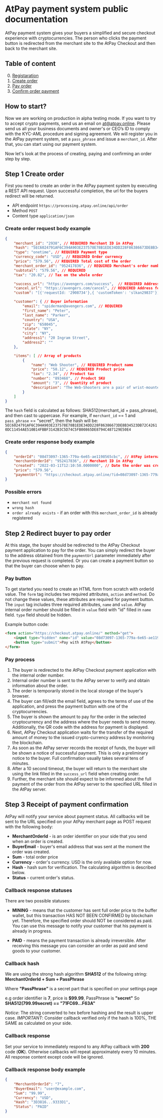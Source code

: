# AtPay payment system public documentation

AtPay payment system gives your buyers a simplified and secure checkout experience with cryptocurrencies. The person who clicks the payment button is redirected from the merchant site to the AtPay Checkout and then back to the merchant site.

## Table of content

0. [Registaration](#markdown-header-how-to-start?)
1. [Create order](#markdown-header-step-1-create-order)
2. [Pay order](#markdown-header-step-2-redirect-buyer-to-pay-order)
3. [Confirm order payment](#markdown-header-step-3-receipt-of-payment-confirmation)

## How to start?

Now we are working on production in alpha testing mode. If you want to try to accept crypto payments, send us an email on [at@atpay.online](mailto:at@atpay.online). Please send us all your business documents and owner's or CEO’s ID to comply with the KYC-AML procedure and signing agreement.
We will register you in the AtPay payment system, set a `pass_phrase` and issue a `merchant_id`.
After that, you can start using our payment system.

Now let's look at the process of creating, paying and confirming an order step by step.

## Step 1 Create order

First you need to create an order in the AtPay payment system by executing a REST API request. Upon successful completion, the url for the buyers redirect will be returned.

- API endpoint `https://processing.atpay.online/api/order`
- Method `POST`
- Content type `application/json`

### Create order request body example

```json
{
    "merchant_id": "2938", // REQUIRED Merchant ID in AtPay
    "hash": "5EC6024791AF6C394A903E237578E78B1EDE34DD228F86386673DE8B34523DB72C42610DC11454AE510B14FBBF3142B3C5D74C5FB00865DE8794C487129E50E4", // REQUIRED
    "type": "onetime", // REQUIRED Payment type
    "currency_code": "USD", // REQUIRED Order currency
    "price": "579.56", // REQUIRED Total cost of the order
    "merchant_order_id": "952417836", // REQUIRED Merchant's order number
    "subtotal": "579.56", // REQUIRED
    "tax": "20.82", // Tax on the whole order

    "success_url": "https://avengers.com/success",  // REQUIRED Address for redirecting the buyer after successful payment
    "cancel_url": "https://avengers.com/cancel", // REQUIRED Address for redirecting the buyer in case of cancellation or unsuccessful payment
    "custom": "[{'requestId: '2908734'},{ 'customToken': 'slkan29837'}]", // Bypass field to pass directly to "notify_url"

    "customer": { // Buyer information
        "email": "spiderman@avengers.com", // REQUIRED
        "first_name": "Peter",
        "last_name": "Parker",
        "country": "USA",
        "zip": "658045",
        "state": "NY",
        "city": "NY",
        "address1": "20 Ingram Street",
        "address2": ""
    },

    "items": [ // Array of products
        {
            "name": "Web Shooter", // REQUIRED Product name
            "price": "58.12", // REQUIRED Product price
            "tax": "2.34", // Product tax
            "number": "893468", // Product SKU
            "amount": "3", // Quantity of product
            "description": "The Web-Shooters are a pair of wrist-mounted mechanical devices" // Product description
        }
    ]
}
```

The `hash` field is calculated as follows: SHA512(merchant_id + pass_phrase), and then cast to uppercase.
For example, if `merchant_id` == 1 and `pass_phrase` == "secret", then the hash will be:
`5EC6024791AF6C394A903E237578E78B1EDE34DD228F86386673DE8B34523DB72C42610DC11454AE510B14FBBF3142B3C5D74C5FB00865DE8794C487129E50E4`

### Create order response body example

```json
{
    "orderId": "08d73097-1365-779a-6e65-ae1198565cbc", // AtPay internal order number
    "merchantOrderId": "952417836", // Merchant ID in AtPay
    "created": "2022-03-11T12:10:50.0000000", // Date the order was created in AtPay
    "price": "579.56",
    "paymentUrl": "https://checkout.atpay.online/?id=08d73097-1365-779a-6e65-ae1198565cbc" // AtPay Checkout url to redirect the user to it
}
```

### Possible errors

- `merchant not found`
- `wrong hash`
- `order already exists` - if an order with this `merchant_order_id` is already registered

## Step 2 Redirect buyer to pay order

At this stage, the buyer should be redirected to the AtPay Checkout payment application to pay for the order.
You can simply redirect the buyer to the address obtained from the `paymentUrl` parameter immediately after the previous request is completed.
Or you can create a payment button so that the buyer can choose when to pay.

### Pay button

To get started you need to create an HTML form from scratch with orderId value.
The `form` tag includes two required attributes, `action` and `method`. Do not change these values, these attributes are required for payment button.
The `input` tag includes three required attributes, `name` and `value`. AtPay internal order number should be filled in `value` field with "id" filled in `name` field. `type` field should be hidden.

Example button code:

```html
<form action="https://checkout.atpay.online/" method="get">
    <input type="hidden" name="id" value="08d73097-1365-779a-6e65-ae1198565cbc">
    <button type="submit">Pay with AtPay</button>
</form>
```

### Pay process

1. The buyer is redirected to the AtPay Checkout payment application with the internal order number.
2. Internal order number is sent to the AtPay server to verify and obtain information about the order.
3. The order is temporarily stored in the local storage of the buyer's browser.
4. The buyer can fill/edit the email field, agrees to the terms of use of the application, and press the payment button with one of the cryptocurrencies.
5. The buyer is shown the amount to pay for the order in the selected cryptocurrency and the address where the buyer needs to send money. Additionally, the QR code with the address for payment is displayed.
6. Next, AtPay Checkout application waits for the transfer of the required amount of money to the issued crypto-currency address by monitoring the blockchain.
7. As soon as the AtPay server records the receipt of funds, the buyer will be shown a notice of successful payment. This is only a preliminary notice to the buyer. Full confirmation usually takes several tens of minutes.
8. After a 10 second timeout, the buyer will return to the merchant site using the link filled in the `success_url` field when creating order.
9. Further, the merchant site should expect to be informed about the full payment of the order from the AtPay server to the specified URL filled in the AtPay server.

## Step 3 Receipt of payment confirmation

AtPay will notify your service about payment status. All callbacks will be sent to the URL specified on your AtPay merchant page as POST request with the following body:

- **MerchantOrderId** - is an order identifier on your side that you send when an order is created.
- **BuyerEmail** - buyer's email address that was sent at the moment the order was created.
- **Sum** - total order price
- **Currency** - order's currency. USD is the only available option for now.
- **Hash** - hash sum for verification. The calculating algorithm is described below.
- **Status** - current order's status.

### Callback response statuses

There are two possible statuses:

- **MINING** - means that the customer has sent full order price to the buffer wallet, but this transaction HAS NOT BEEN CONFIRMED by blockchain yet. Therefore, the specified order should NOT be considered as paid. You can use this message to notify your customer that his payment is already in progress.

- **PAID** - means the payment transaction is already irreversible. After receiving this message you can consider an order as paid and send goods to your customer.

### Callback hash

We are using the strong hash algorithm **SHA512** of the following string: **MerchantOrderId + Sum + PassPhrase**

Where **"PassPhrase"** is a secret part that is specified on your settings page

e.g order identifier is **7**, price is **$99.99**, PassPhrase is **"secret"**
So **SHA512(799.99secret) == "71FC69...F63A"**

*Notice*: The string converted to hex before hashing and the result is upper case.
*IMPORTANT*: Consider callback verified only if the hash is 100%, THE SAME as calculated on your side.

### Callback response

Set your service to immediately respond to any AtPay callback with **200** code (**OK**). Otherwise callbacks will repeat approximately every 10 minutes.
All response content except code will be ignored.

### Callback response body example

```json
{
    "MerchantOrderId": "7",
    "BuyerEmail": "user@example.com",
    "Sum": "99.99",
    "Currency": "USD",
    "Hash": "3D3816...9333D1",
    "Status": "PAID"
}
```
